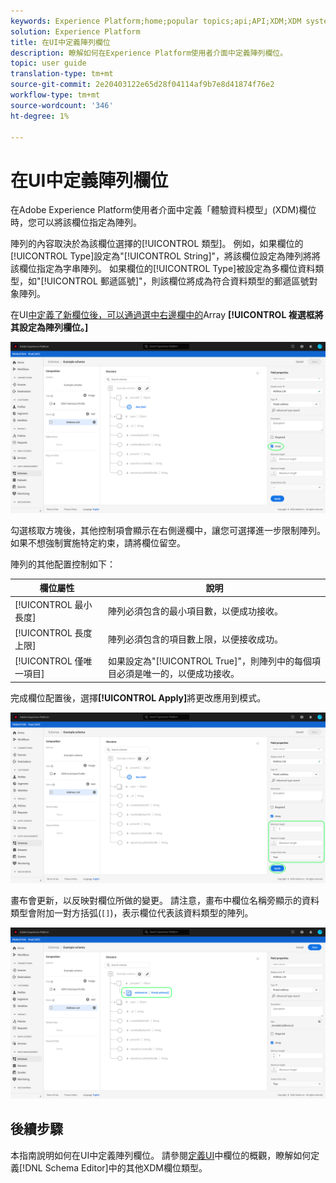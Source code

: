 ```yaml
---
keywords: Experience Platform;home;popular topics;api;API;XDM;XDM system;experience data model;data model;ui;workspace;array;field;
solution: Experience Platform
title: 在UI中定義陣列欄位
description: 瞭解如何在Experience Platform使用者介面中定義陣列欄位。
topic: user guide
translation-type: tm+mt
source-git-commit: 2e20403122e65d28f04114af9b7e8d41874f76e2
workflow-type: tm+mt
source-wordcount: '346'
ht-degree: 1%

---
```



# 在UI中定義陣列欄位

在Adobe Experience Platform使用者介面中定義「體驗資料模型」(XDM)欄位時，您可以將該欄位指定為陣列。

陣列的內容取決於為該欄位選擇的[!UICONTROL 類型]。 例如，如果欄位的[!UICONTROL Type]設定為&quot;[!UICONTROL String]&quot;，將該欄位設定為陣列將將該欄位指定為字串陣列。 如果欄位的[!UICONTROL Type]被設定為多欄位資料類型，如&quot;[!UICONTROL 郵遞區號]&quot;，則該欄位將成為符合資料類型的郵遞區號對象陣列。

在UI[中定義了新欄位後，可以通過選中右邊欄中的](./overview.md#define)Array **[!UICONTROL 複選框將其設定為陣列欄位。]**

![](../../images/ui/fields/special/array.png)

勾選核取方塊後，其他控制項會顯示在右側邊欄中，讓您可選擇進一步限制陣列。 如果不想強制實施特定約束，請將欄位留空。

陣列的其他配置控制如下：

| 欄位屬性 | 說明 |
| --- | --- |
| [!UICONTROL 最小長度] | 陣列必須包含的最小項目數，以便成功接收。 |
| [!UICONTROL 長度上限] | 陣列必須包含的項目數上限，以便接收成功。 |
| [!UICONTROL 僅唯一項目] | 如果設定為&quot;[!UICONTROL True]&quot;，則陣列中的每個項目必須是唯一的，以便成功接收。 |

完成欄位配置後，選擇&#x200B;**[!UICONTROL Apply]**&#x200B;將更改應用到模式。

![](../../images/ui/fields/special/array-config.png)

畫布會更新，以反映對欄位所做的變更。 請注意，畫布中欄位名稱旁顯示的資料類型會附加一對方括弧(`[]`)，表示欄位代表該資料類型的陣列。

![](../../images/ui/fields/special/array-applied.png)

## 後續步驟

本指南說明如何在UI中定義陣列欄位。 請參閱[定義UI](./overview.md#special)中欄位的概觀，瞭解如何定義[!DNL Schema Editor]中的其他XDM欄位類型。
